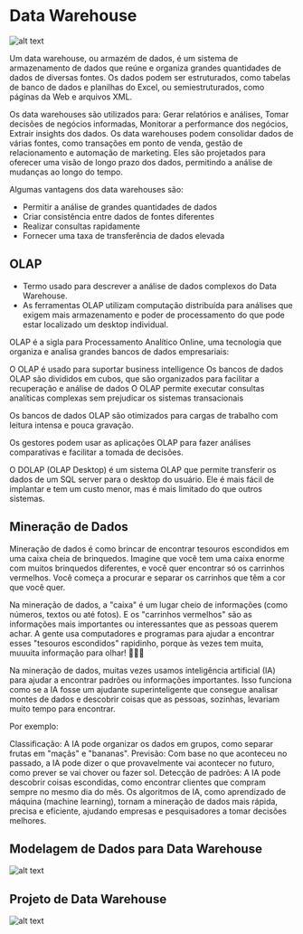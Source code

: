 
# Data Warehouse
![alt text](/assets/image-68.png) 

Um data warehouse, ou armazém de dados, é um sistema de armazenamento de dados que reúne e organiza grandes quantidades de dados de diversas fontes. Os dados podem ser estruturados, como tabelas de banco de dados e planilhas do Excel, ou semiestruturados, como páginas da Web e arquivos XML. <p>

Os data warehouses são utilizados para: Gerar relatórios e análises, Tomar decisões de negócios informadas, Monitorar a performance dos negócios, Extrair insights dos dados. 
Os data warehouses podem consolidar dados de várias fontes, como transações em ponto de venda, gestão de relacionamento e automação de marketing. Eles são projetados para oferecer uma visão de longo prazo dos dados, permitindo a análise de mudanças ao longo do tempo. <p>

Algumas vantagens dos data warehouses são:
- Permitir a análise de grandes quantidades de dados
- Criar consistência entre dados de fontes diferentes
- Realizar consultas rapidamente
- Fornecer uma taxa de transferência de dados elevada 

## OLAP

- Termo usado para descrever a análise de dados complexos do Data Warehouse.
- As ferramentas OLAP utilizam computação distribuída para análises que exigem mais armazenamento e poder de processamento do que pode estar localizado um desktop individual.

OLAP é a sigla para Processamento Analítico Online, uma tecnologia que organiza e analisa grandes bancos de dados empresariais: 

<p>O OLAP é usado para suportar business intelligence 
Os bancos de dados OLAP são divididos em cubos, que são organizados para facilitar a recuperação e análise de dados 
O OLAP permite executar consultas analíticas complexas sem prejudicar os sistemas transacionais 

<p>Os bancos de dados OLAP são otimizados para cargas de trabalho com leitura intensa e pouca gravação.

<p>Os gestores podem usar as aplicações OLAP para fazer análises comparativas e facilitar a tomada de decisões.

<p>O DOLAP (OLAP Desktop) é um sistema OLAP que permite transferir os dados de um SQL server para o desktop do usuário. Ele é mais fácil de implantar e tem um custo menor, mas é mais limitado do que outros sistemas. 

## Mineração de Dados 

Mineração de dados é como brincar de encontrar tesouros escondidos em uma caixa cheia de brinquedos. Imagine que você tem uma caixa enorme com muitos brinquedos diferentes, e você quer encontrar só os carrinhos vermelhos. Você começa a procurar e separar os carrinhos que têm a cor que você quer.

Na mineração de dados, a "caixa" é um lugar cheio de informações (como números, textos ou até fotos). E os "carrinhos vermelhos" são as informações mais importantes ou interessantes que as pessoas querem achar. A gente usa computadores e programas para ajudar a encontrar esses "tesouros escondidos" rapidinho, porque às vezes tem muita, muuuita informação para olhar! 🕵️‍♀️✨ 

Na mineração de dados, muitas vezes usamos inteligência artificial (IA) para ajudar a encontrar padrões ou informações importantes. Isso funciona como se a IA fosse um ajudante superinteligente que consegue analisar montes de dados e descobrir coisas que as pessoas, sozinhas, levariam muito tempo para encontrar.

Por exemplo:

Classificação: A IA pode organizar os dados em grupos, como separar frutas em "maçãs" e "bananas".
Previsão: Com base no que aconteceu no passado, a IA pode dizer o que provavelmente vai acontecer no futuro, como prever se vai chover ou fazer sol.
Detecção de padrões: A IA pode descobrir coisas escondidas, como encontrar clientes que compram sempre no mesmo dia do mês.
Os algoritmos de IA, como aprendizado de máquina (machine learning), tornam a mineração de dados mais rápida, precisa e eficiente, ajudando empresas e pesquisadores a tomar decisões melhores.

## Modelagem de Dados para Data Warehouse 

![alt text](/assets/image-69.png) 

## Projeto de Data Warehouse

![alt text](/assets/image-70.png)